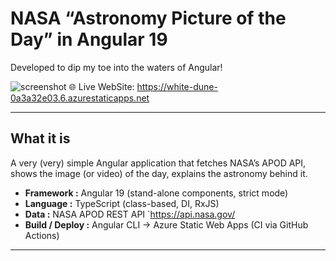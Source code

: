 # NASA “Astronomy Picture of the Day” in Angular 19

Developed to dip my toe into the waters of Angular!

![screenshot](docs/ui/apod_screenshot.png) 
🌐 Live WebSite: https://white-dune-0a3a32e03.6.azurestaticapps.net

---

## What it is
A very (very) simple Angular application that fetches NASA’s APOD API, shows the
image (or video) of the day, explains the astronomy behind it. 

* **Framework :** Angular 19 (stand-alone components, strict mode)  
* **Language :** TypeScript (class-based, DI, RxJS)  
* **Data :** NASA APOD REST API `https://api.nasa.gov/ 
* **Build / Deploy :** Angular CLI → Azure Static Web Apps (CI via GitHub
  Actions)


---
